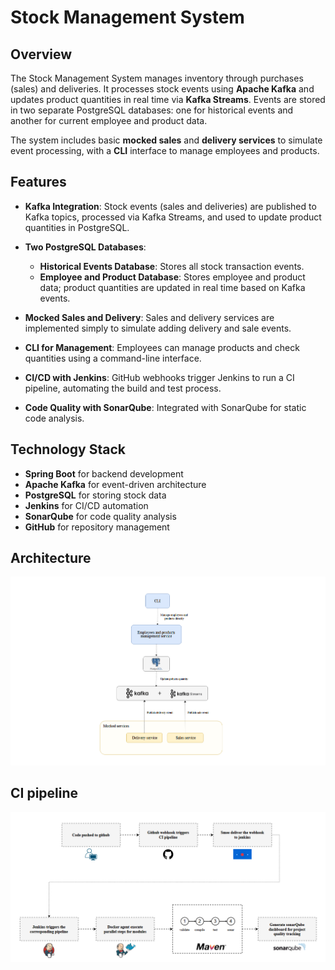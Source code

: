 # Stock Management System

## Overview

The Stock Management System manages inventory through purchases (sales) and deliveries. It processes stock events using **Apache Kafka** and updates product quantities in real time via **Kafka Streams**. Events are stored in two separate PostgreSQL databases: one for historical events and another for current employee and product data.

The system includes basic **mocked sales** and **delivery services** to simulate event processing, with a **CLI** interface to manage employees and products.

## Features

- **Kafka Integration**: Stock events (sales and deliveries) are published to Kafka topics, processed via Kafka Streams, and used to update product quantities in PostgreSQL.

- **Two PostgreSQL Databases**:
    - **Historical Events Database**: Stores all stock transaction events.
    - **Employee and Product Database**: Stores employee and product data; product quantities are updated in real time based on Kafka events.

- **Mocked Sales and Delivery**: Sales and delivery services are implemented simply to simulate adding delivery and sale events.

- **CLI for Management**: Employees can manage products and check quantities using a command-line interface.

- **CI/CD with Jenkins**: GitHub webhooks trigger Jenkins to run a CI pipeline, automating the build and test process.

- **Code Quality with SonarQube**: Integrated with SonarQube for static code analysis.

## Technology Stack

- **Spring Boot** for backend development
- **Apache Kafka** for event-driven architecture
- **PostgreSQL** for storing stock data
- **Jenkins** for CI/CD automation
- **SonarQube** for code quality analysis
- **GitHub** for repository management

## Architecture 

![architecture](img/architectureV2.png)

## CI pipeline

![CI pipeline](img/CI.png)